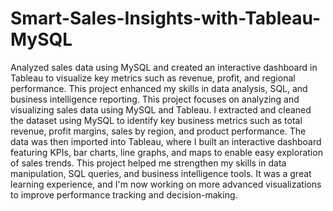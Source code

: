 # Smart-Sales-Insights-with-Tableau-MySQL
Analyzed sales data using MySQL and created an interactive dashboard in Tableau to visualize key metrics such as revenue, profit, and regional performance. This project enhanced my skills in data analysis, SQL, and business intelligence reporting.
This project focuses on analyzing and visualizing sales data using MySQL and Tableau. I extracted and cleaned the dataset using MySQL to identify key business metrics such as total revenue, profit margins, sales by region, and product performance. The data was then imported into Tableau, where I built an interactive dashboard featuring KPIs, bar charts, line graphs, and maps to enable easy exploration of sales trends. This project helped me strengthen my skills in data manipulation, SQL queries, and business intelligence tools. It was a great learning experience, and I'm now working on more advanced visualizations to improve performance tracking and decision-making.

